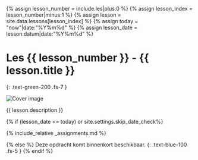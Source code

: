 {% assign lesson_number = include.les|plus:0 %} 
{% assign lesson_index = lesson_number|minus:1 %} 
{% assign lesson = site.data.lessons[lesson_index] %} 
{% assign today = "now"|date:"%Y%m%d" %} 
{% assign lesson_date = lesson.datum|date:"%Y%m%d" %}
# Les {{ lesson_number }} - {{ lesson.title }}

{: .text-green-200 .fs-7 }


![Cover image](cover.png)

{{ lesson.description }}

{% if (lesson_date <= today) or site.settings.skip_date_check%}

{% include_relative _assignments.md %}

{% else %}
Deze opdracht komt binnenkort beschikbaar.
{: .text-blue-100 .fs-5 } {% endif %}